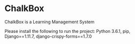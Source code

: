 # ChalkBox
ChalkBox is a Learning Management System


Please install the following to run the project:
Python 3.6.1,
pip,
Django==1.11.7,
django-crispy-forms==1.7.0
